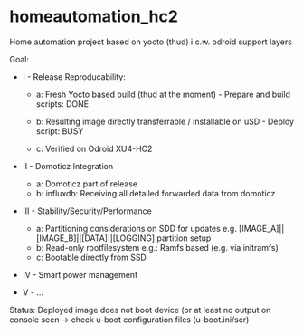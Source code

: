 # homeautomation_hc2

Home automation project based on yocto (thud)
i.c.w. odroid support layers

Goal:

- I - Release Reproducability:
    - a: Fresh Yocto based build (thud at the moment)
          - Prepare and build scripts: DONE
          
    - b: Resulting image directly transferrable / installable on uSD
          - Deploy script: BUSY

    - c: Verified on Odroid XU4-HC2

- II - Domoticz Integration
    - a: Domoticz part of release
    - b: influxdb: Receiving all detailed forwarded data from domoticz
- III - Stability/Security/Performance
    - a: Partitioning considerations on SDD for updates
           e.g. [IMAGE_A]||[IMAGE_B]||[DATA]||[LOGGING] partition setup
    - b: Read-only rootfilesystem 
           e.g.: Ramfs based (e.g. via initramfs)
    - c: Bootable directly from SSD
    
- IV - Smart power management
- V - ...



Status:
Deployed image does not boot device (or at least no output on console seen
 -> check u-boot configuration files (u-boot.ini/scr)
